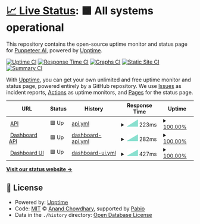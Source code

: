 # [📈 Live Status](https://Puppeteer-ai.github.io/upptime): <!--live status--> **🟩 All systems operational**

This repository contains the open-source uptime monitor and status page for [Puppeteer AI](https://puppeteerai.com), powered by [Upptime](https://github.com/upptime/upptime).

[![Uptime CI](https://github.com/Puppeteer-ai/upptime/workflows/Uptime%20CI/badge.svg)](https://github.com/Puppeteer-ai/upptime/actions?query=workflow%3A%22Uptime+CI%22)
[![Response Time CI](https://github.com/Puppeteer-ai/upptime/workflows/Response%20Time%20CI/badge.svg)](https://github.com/Puppeteer-ai/upptime/actions?query=workflow%3A%22Response+Time+CI%22)
[![Graphs CI](https://github.com/Puppeteer-ai/upptime/workflows/Graphs%20CI/badge.svg)](https://github.com/Puppeteer-ai/upptime/actions?query=workflow%3A%22Graphs+CI%22)
[![Static Site CI](https://github.com/Puppeteer-ai/upptime/workflows/Static%20Site%20CI/badge.svg)](https://github.com/Puppeteer-ai/upptime/actions?query=workflow%3A%22Static+Site+CI%22)
[![Summary CI](https://github.com/Puppeteer-ai/upptime/workflows/Summary%20CI/badge.svg)](https://github.com/Puppeteer-ai/upptime/actions?query=workflow%3A%22Summary+CI%22)

With [Upptime](https://upptime.js.org), you can get your own unlimited and free uptime monitor and status page, powered entirely by a GitHub repository. We use [Issues](https://github.com/Puppeteer-ai/upptime/issues) as incident reports, [Actions](https://github.com/Puppeteer-ai/upptime/actions) as uptime monitors, and [Pages](https://Puppeteer-ai.github.io/upptime) for the status page.

<!--start: status pages-->
<!-- This summary is generated by Upptime (https://github.com/upptime/upptime) -->
<!-- Do not edit this manually, your changes will be overwritten -->
<!-- prettier-ignore -->
| URL | Status | History | Response Time | Uptime |
| --- | ------ | ------- | ------------- | ------ |
| <img alt="" src="https://icons.duckduckgo.com/ip3/api.puppeteerai.com.ico" height="13"> [API](https://api.puppeteerai.com/) | 🟩 Up | [api.yml](https://github.com/Puppeteer-ai/upptime/commits/HEAD/history/api.yml) | <details><summary><img alt="Response time graph" src="./graphs/api/response-time-week.png" height="20"> 223ms</summary><br><a href="https://status.puppeteerai.com/history/api"><img alt="Response time 223" src="https://img.shields.io/endpoint?url=https%3A%2F%2Fraw.githubusercontent.com%2FPuppeteer-ai%2Fupptime%2FHEAD%2Fapi%2Fapi%2Fresponse-time.json"></a><br><a href="https://status.puppeteerai.com/history/api"><img alt="24-hour response time 223" src="https://img.shields.io/endpoint?url=https%3A%2F%2Fraw.githubusercontent.com%2FPuppeteer-ai%2Fupptime%2FHEAD%2Fapi%2Fapi%2Fresponse-time-day.json"></a><br><a href="https://status.puppeteerai.com/history/api"><img alt="7-day response time 223" src="https://img.shields.io/endpoint?url=https%3A%2F%2Fraw.githubusercontent.com%2FPuppeteer-ai%2Fupptime%2FHEAD%2Fapi%2Fapi%2Fresponse-time-week.json"></a><br><a href="https://status.puppeteerai.com/history/api"><img alt="30-day response time 223" src="https://img.shields.io/endpoint?url=https%3A%2F%2Fraw.githubusercontent.com%2FPuppeteer-ai%2Fupptime%2FHEAD%2Fapi%2Fapi%2Fresponse-time-month.json"></a><br><a href="https://status.puppeteerai.com/history/api"><img alt="1-year response time 223" src="https://img.shields.io/endpoint?url=https%3A%2F%2Fraw.githubusercontent.com%2FPuppeteer-ai%2Fupptime%2FHEAD%2Fapi%2Fapi%2Fresponse-time-year.json"></a></details> | <details><summary><a href="https://status.puppeteerai.com/history/api">100.00%</a></summary><a href="https://status.puppeteerai.com/history/api"><img alt="All-time uptime 100.00%" src="https://img.shields.io/endpoint?url=https%3A%2F%2Fraw.githubusercontent.com%2FPuppeteer-ai%2Fupptime%2FHEAD%2Fapi%2Fapi%2Fuptime.json"></a><br><a href="https://status.puppeteerai.com/history/api"><img alt="24-hour uptime 100.00%" src="https://img.shields.io/endpoint?url=https%3A%2F%2Fraw.githubusercontent.com%2FPuppeteer-ai%2Fupptime%2FHEAD%2Fapi%2Fapi%2Fuptime-day.json"></a><br><a href="https://status.puppeteerai.com/history/api"><img alt="7-day uptime 100.00%" src="https://img.shields.io/endpoint?url=https%3A%2F%2Fraw.githubusercontent.com%2FPuppeteer-ai%2Fupptime%2FHEAD%2Fapi%2Fapi%2Fuptime-week.json"></a><br><a href="https://status.puppeteerai.com/history/api"><img alt="30-day uptime 100.00%" src="https://img.shields.io/endpoint?url=https%3A%2F%2Fraw.githubusercontent.com%2FPuppeteer-ai%2Fupptime%2FHEAD%2Fapi%2Fapi%2Fuptime-month.json"></a><br><a href="https://status.puppeteerai.com/history/api"><img alt="1-year uptime 100.00%" src="https://img.shields.io/endpoint?url=https%3A%2F%2Fraw.githubusercontent.com%2FPuppeteer-ai%2Fupptime%2FHEAD%2Fapi%2Fapi%2Fuptime-year.json"></a></details>
| <img alt="" src="https://icons.duckduckgo.com/ip3/dashboard-api.puppeteerai.com.ico" height="13"> [Dashboard API](https://dashboard-api.puppeteerai.com/api/health) | 🟩 Up | [dashboard-api.yml](https://github.com/Puppeteer-ai/upptime/commits/HEAD/history/dashboard-api.yml) | <details><summary><img alt="Response time graph" src="./graphs/dashboard-api/response-time-week.png" height="20"> 282ms</summary><br><a href="https://status.puppeteerai.com/history/dashboard-api"><img alt="Response time 282" src="https://img.shields.io/endpoint?url=https%3A%2F%2Fraw.githubusercontent.com%2FPuppeteer-ai%2Fupptime%2FHEAD%2Fapi%2Fdashboard-api%2Fresponse-time.json"></a><br><a href="https://status.puppeteerai.com/history/dashboard-api"><img alt="24-hour response time 282" src="https://img.shields.io/endpoint?url=https%3A%2F%2Fraw.githubusercontent.com%2FPuppeteer-ai%2Fupptime%2FHEAD%2Fapi%2Fdashboard-api%2Fresponse-time-day.json"></a><br><a href="https://status.puppeteerai.com/history/dashboard-api"><img alt="7-day response time 282" src="https://img.shields.io/endpoint?url=https%3A%2F%2Fraw.githubusercontent.com%2FPuppeteer-ai%2Fupptime%2FHEAD%2Fapi%2Fdashboard-api%2Fresponse-time-week.json"></a><br><a href="https://status.puppeteerai.com/history/dashboard-api"><img alt="30-day response time 282" src="https://img.shields.io/endpoint?url=https%3A%2F%2Fraw.githubusercontent.com%2FPuppeteer-ai%2Fupptime%2FHEAD%2Fapi%2Fdashboard-api%2Fresponse-time-month.json"></a><br><a href="https://status.puppeteerai.com/history/dashboard-api"><img alt="1-year response time 282" src="https://img.shields.io/endpoint?url=https%3A%2F%2Fraw.githubusercontent.com%2FPuppeteer-ai%2Fupptime%2FHEAD%2Fapi%2Fdashboard-api%2Fresponse-time-year.json"></a></details> | <details><summary><a href="https://status.puppeteerai.com/history/dashboard-api">100.00%</a></summary><a href="https://status.puppeteerai.com/history/dashboard-api"><img alt="All-time uptime 100.00%" src="https://img.shields.io/endpoint?url=https%3A%2F%2Fraw.githubusercontent.com%2FPuppeteer-ai%2Fupptime%2FHEAD%2Fapi%2Fdashboard-api%2Fuptime.json"></a><br><a href="https://status.puppeteerai.com/history/dashboard-api"><img alt="24-hour uptime 100.00%" src="https://img.shields.io/endpoint?url=https%3A%2F%2Fraw.githubusercontent.com%2FPuppeteer-ai%2Fupptime%2FHEAD%2Fapi%2Fdashboard-api%2Fuptime-day.json"></a><br><a href="https://status.puppeteerai.com/history/dashboard-api"><img alt="7-day uptime 100.00%" src="https://img.shields.io/endpoint?url=https%3A%2F%2Fraw.githubusercontent.com%2FPuppeteer-ai%2Fupptime%2FHEAD%2Fapi%2Fdashboard-api%2Fuptime-week.json"></a><br><a href="https://status.puppeteerai.com/history/dashboard-api"><img alt="30-day uptime 100.00%" src="https://img.shields.io/endpoint?url=https%3A%2F%2Fraw.githubusercontent.com%2FPuppeteer-ai%2Fupptime%2FHEAD%2Fapi%2Fdashboard-api%2Fuptime-month.json"></a><br><a href="https://status.puppeteerai.com/history/dashboard-api"><img alt="1-year uptime 100.00%" src="https://img.shields.io/endpoint?url=https%3A%2F%2Fraw.githubusercontent.com%2FPuppeteer-ai%2Fupptime%2FHEAD%2Fapi%2Fdashboard-api%2Fuptime-year.json"></a></details>
| <img alt="" src="https://icons.duckduckgo.com/ip3/dashboard.puppeteerai.com.ico" height="13"> [Dashboard UI](https://dashboard.puppeteerai.com/) | 🟩 Up | [dashboard-ui.yml](https://github.com/Puppeteer-ai/upptime/commits/HEAD/history/dashboard-ui.yml) | <details><summary><img alt="Response time graph" src="./graphs/dashboard-ui/response-time-week.png" height="20"> 427ms</summary><br><a href="https://status.puppeteerai.com/history/dashboard-ui"><img alt="Response time 427" src="https://img.shields.io/endpoint?url=https%3A%2F%2Fraw.githubusercontent.com%2FPuppeteer-ai%2Fupptime%2FHEAD%2Fapi%2Fdashboard-ui%2Fresponse-time.json"></a><br><a href="https://status.puppeteerai.com/history/dashboard-ui"><img alt="24-hour response time 427" src="https://img.shields.io/endpoint?url=https%3A%2F%2Fraw.githubusercontent.com%2FPuppeteer-ai%2Fupptime%2FHEAD%2Fapi%2Fdashboard-ui%2Fresponse-time-day.json"></a><br><a href="https://status.puppeteerai.com/history/dashboard-ui"><img alt="7-day response time 427" src="https://img.shields.io/endpoint?url=https%3A%2F%2Fraw.githubusercontent.com%2FPuppeteer-ai%2Fupptime%2FHEAD%2Fapi%2Fdashboard-ui%2Fresponse-time-week.json"></a><br><a href="https://status.puppeteerai.com/history/dashboard-ui"><img alt="30-day response time 427" src="https://img.shields.io/endpoint?url=https%3A%2F%2Fraw.githubusercontent.com%2FPuppeteer-ai%2Fupptime%2FHEAD%2Fapi%2Fdashboard-ui%2Fresponse-time-month.json"></a><br><a href="https://status.puppeteerai.com/history/dashboard-ui"><img alt="1-year response time 427" src="https://img.shields.io/endpoint?url=https%3A%2F%2Fraw.githubusercontent.com%2FPuppeteer-ai%2Fupptime%2FHEAD%2Fapi%2Fdashboard-ui%2Fresponse-time-year.json"></a></details> | <details><summary><a href="https://status.puppeteerai.com/history/dashboard-ui">100.00%</a></summary><a href="https://status.puppeteerai.com/history/dashboard-ui"><img alt="All-time uptime 100.00%" src="https://img.shields.io/endpoint?url=https%3A%2F%2Fraw.githubusercontent.com%2FPuppeteer-ai%2Fupptime%2FHEAD%2Fapi%2Fdashboard-ui%2Fuptime.json"></a><br><a href="https://status.puppeteerai.com/history/dashboard-ui"><img alt="24-hour uptime 100.00%" src="https://img.shields.io/endpoint?url=https%3A%2F%2Fraw.githubusercontent.com%2FPuppeteer-ai%2Fupptime%2FHEAD%2Fapi%2Fdashboard-ui%2Fuptime-day.json"></a><br><a href="https://status.puppeteerai.com/history/dashboard-ui"><img alt="7-day uptime 100.00%" src="https://img.shields.io/endpoint?url=https%3A%2F%2Fraw.githubusercontent.com%2FPuppeteer-ai%2Fupptime%2FHEAD%2Fapi%2Fdashboard-ui%2Fuptime-week.json"></a><br><a href="https://status.puppeteerai.com/history/dashboard-ui"><img alt="30-day uptime 100.00%" src="https://img.shields.io/endpoint?url=https%3A%2F%2Fraw.githubusercontent.com%2FPuppeteer-ai%2Fupptime%2FHEAD%2Fapi%2Fdashboard-ui%2Fuptime-month.json"></a><br><a href="https://status.puppeteerai.com/history/dashboard-ui"><img alt="1-year uptime 100.00%" src="https://img.shields.io/endpoint?url=https%3A%2F%2Fraw.githubusercontent.com%2FPuppeteer-ai%2Fupptime%2FHEAD%2Fapi%2Fdashboard-ui%2Fuptime-year.json"></a></details>

<!--end: status pages-->

[**Visit our status website →**](https://Puppeteer-ai.github.io/upptime)

## 📄 License

- Powered by: [Upptime](https://github.com/upptime/upptime)
- Code: [MIT](./LICENSE) © [Anand Chowdhary](https://anandchowdhary.com), supported by [Pabio](https://pabio.com)
- Data in the `./history` directory: [Open Database License](https://opendatacommons.org/licenses/odbl/1-0/)
